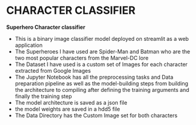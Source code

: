 # CHARACTER CLASSIFIER
**Superhero Character classifier**
- This is a binary image classifier model deployed on streamlit as a web application
- The Superheroes I have used are Spider-Man and Batman who are the two most popular characters from the Marvel-DC lore
- The Dataset I have used is a custom set of Images for each character extracted from Google Images
- The Jupyter Notebook has all the preprocessing tasks and Data preparation pipeline as well as the model-building steps from building the architecture to compiling after defining the training arguments and finally the training step
- The model architecture is saved as a json file
- the model weights are saved in a hdd5 file
- The Data Directory has the Custom Image set for both characters
